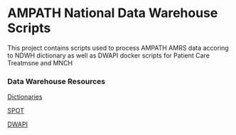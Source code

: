 # AMPATH National Data Warehouse Scripts
This project contains scripts used to process AMPATH AMRS data accoring to NDWH dictionary
as well as DWAPI docker scripts for Patient Care Treatmsne and MNCH

### Data Warehouse Resources

<p><a href = "https://kenyahmis.org/documentation/data-dictionaries/"> Dictionaries <a></p>
<p><a href = "https://kenyahmis.org/documentation/data-dictionaries/"> SPOT <a></p>
<p><a href = "https://github.com/palladiumkenya/dwapi/"> DWAPI <a></p>



